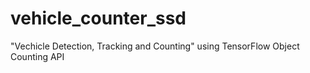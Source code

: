 # vehicle_counter_ssd
"Vechicle Detection, Tracking and Counting" using TensorFlow Object Counting API

